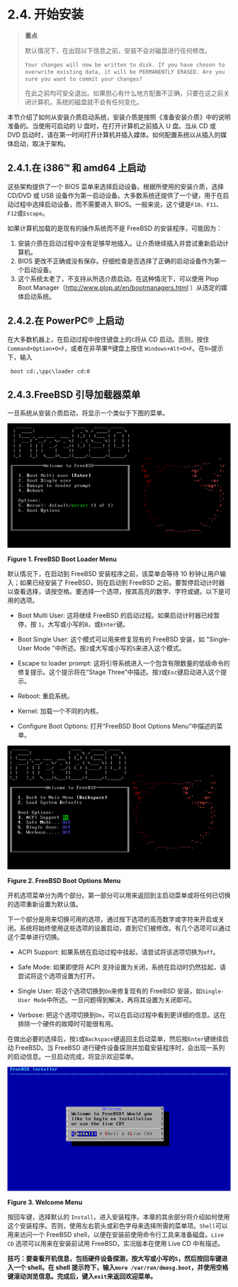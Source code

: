 # 2.4. 开始安装

> **重点**
>
> 默认情况下，在出现以下信息之前，安装不会对磁盘进行任何修改。
>
> ```
> Your changes will now be written to disk. If you have chosen to overwrite existing data, it will be PERMANENTLY ERASED. Are you sure you want to commit your changes?
>```
>
> 在此之前均可安全退出。如果担心有什么地方配置不正确，只要在这之前关闭计算机，系统的磁盘就不会有任何变化。

本节介绍了如何从安装介质启动系统，安装介质是按照《准备安装介质》中的说明准备的。当使用可启动的 U 盘时，在打开计算机之前插入 U 盘。当从 CD 或 DVD 启动时，请在第一时间打开计算机并插入媒体。如何配置系统以从插入的媒体启动，取决于架构。

## 2.4.1.在 i386™ 和 amd64 上启动

这些架构提供了一个 BIOS 菜单来选择启动设备。根据所使用的安装介质，选择 CD/DVD 或 USB 设备作为第一启动设备。大多数系统还提供了一个键，用于在启动过程中选择启动设备，而不需要进入 BIOS。一般来说，这个键是`F10`、`F11`、`F12`或`Escape`。

如果计算机加载的是现有的操作系统而不是 FreeBSD 的安装程序，可能因为：

1. 安装介质在启动过程中没有足够早地插入。让介质继续插入并尝试重新启动计算机。
2. BIOS 更改不正确或没有保存。仔细检查是否选择了正确的启动设备作为第一个启动设备。
3. 这个系统太老了，不支持从所选介质启动。在这种情况下，可以使用 Plop Boot Manager（<http://www.plop.at/en/bootmanagers.html> ）从选定的媒体启动系统。

## 2.4.2.在 PowerPC® 上启动

在大多数机器上，在启动过程中按住键盘上的`C`将从 CD 启动。否则，按住 `Command+Option+O+F`，或者在非苹果®键盘上按住 `Windows+Alt+O+F`。在`0>`提示下，输入

```
 boot cd:,\ppc\loader cd:0
```

## 2.4.3.FreeBSD 引导加载器菜单

一旦系统从安装介质启动，将显示一个类似于下图的菜单。

![](../.gitbook/assets/1.png)

**Figure 1. FreeBSD Boot Loader Menu**

默认情况下，在启动到 FreeBSD 安装程序之前，该菜单会等待 10 秒钟让用户输入；如果已经安装了 FreeBSD，则在启动到 FreeBSD 之前。要暂停启动计时器以查看选择，请按空格。要选择一个选项，按其高亮的数字、字符或键。以下是可用的选项。

- Boot Multi User: 这将继续 FreeBSD 的启动过程。如果启动计时器已经暂停，按 `1`，大写或小写的`B`，或`Enter`键。

- Boot Single User: 这个模式可以用来修复现有的 FreeBSD 安装，如 "Single-User Mode "中所述。按`2`或大写或小写的`S`来进入这个模式。

- Escape to loader prompt: 这将引导系统进入一个包含有限数量的低级命令的修复提示。这个提示将在“Stage Three”中描述。按`3`或`Esc`键启动进入这个提示。

- Reboot: 重启系统。

- Kernel: 加载一个不同的内核。

- Configure Boot Options: 打开“FreeBSD Boot Options Menu”中描述的菜单。

![](../.gitbook/assets/2.png)

**Figure 2. FreeBSD Boot Options Menu**

开机选项菜单分为两个部分。第一部分可以用来返回到主启动菜单或将任何已切换的选项重新设置为默认值。

下一个部分是用来切换可用的选项，通过按下选项的高亮数字或字符来开启或关闭。系统将始终使用这些选项的设置启动，直到它们被修改。有几个选项可以通过这个菜单进行切换。

- ACPI Support: 如果系统在启动过程中挂起，请尝试将该选项切换为`off`。

- Safe Mode: 如果即使将 ACPI 支持设置为关闭，系统在启动时仍然挂起，请尝试将这个选项设置为打开。

- Single User: 将这个选项切换到`On`来修复现有的 FreeBSD 安装，如`Single-User Mode`中所述。一旦问题得到解决，再将其设置为关闭即可。

- Verbose: 把这个选项切换到`On`，可以在启动过程中看到更详细的信息。这在排除一个硬件的故障时可能很有用。

在做出必要的选择后，按`1`或`Backspace`键返回主启动菜单，然后按`Enter`键继续启动 FreeBSD。当 FreeBSD 进行硬件设备探测并加载安装程序时，会出现一系列的启动信息。一旦启动完成，将显示欢迎菜单。

![](../.gitbook/assets/3.png)

**Figure 3. Welcome Menu**

按回车键，选择默认的 `Install`，进入安装程序。本章的其余部分将介绍如何使用这个安装程序。否则，使用左右箭头或彩色字母来选择所需的菜单项。`Shell`可以用来访问一个 FreeBSD shell，以便在安装前使用命令行工具来准备磁盘。`Live CD` 选项可以用来在安装前试用 FreeBSD。实况版本在使用 Live CD 中有描述。

**技巧：要查看开机信息，包括硬件设备探测，按大写或小写的`S`，然后按回车键进入一个 shell。在 shell 提示符下，输入`more /var/run/dmesg.boot`，并使用空格键滚动浏览信息。完成后，键入`exit`来返回欢迎菜单。**
